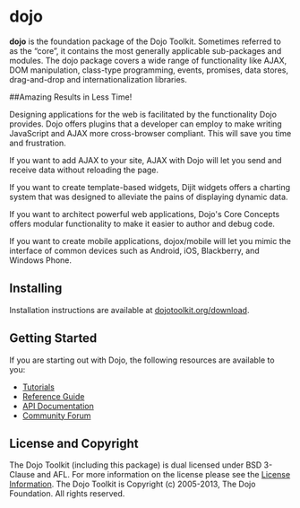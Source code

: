 # dojo

**dojo** is the foundation package of the Dojo Toolkit. Sometimes referred to as the “core”, it contains the most
generally applicable sub-packages and modules. The dojo package covers a wide range of functionality like AJAX, DOM
manipulation, class-type programming, events, promises, data stores, drag-and-drop and internationalization libraries.

##Amazing Results in Less Time!

Designing applications for the web is facilitated by the functionality Dojo provides. Dojo offers plugins that a developer can employ to make writing JavaScript and AJAX more cross-browser compliant. This will save you time and frustration. 

If you want to add AJAX to your site, AJAX with Dojo will let you send and receive data without reloading the page. 

If you want to create template-based widgets, Dijit widgets offers a charting system that was designed to alleviate the pains of displaying dynamic data. 

If you want to architect powerful web applications, Dojo's Core Concepts offers modular functionality to make it easier to author and debug code.

If you want to create mobile applications, dojox/mobile will let you mimic the interface of common devices such as Android, iOS, Blackberry, and Windows Phone. 



## Installing

Installation instructions are available at [dojotoolkit.org/download][download].

## Getting Started

If you are starting out with Dojo, the following resources are available to you:

* [Tutorials][]
* [Reference Guide][]
* [API Documentation][]
* [Community Forum][]

## License and Copyright

The Dojo Toolkit (including this package) is dual licensed under BSD 3-Clause and AFL.  For more information on the
license please see the [License Information][].  The Dojo Toolkit is Copyright (c) 2005-2013, The Dojo Foundation.  All
rights reserved.

[download]: http://dojotoolkit.org/download/
[Tutorials]: http://dojotoolkit.org/documentation/
[Reference Guide]: http://dojotoolkit.org/reference-guide/
[API Documentation]: http://dojotoolkit.org/api/
[Community Forum]: http://dojotoolkit.org/community/
[License Information]: http://dojotoolkit.org/license
